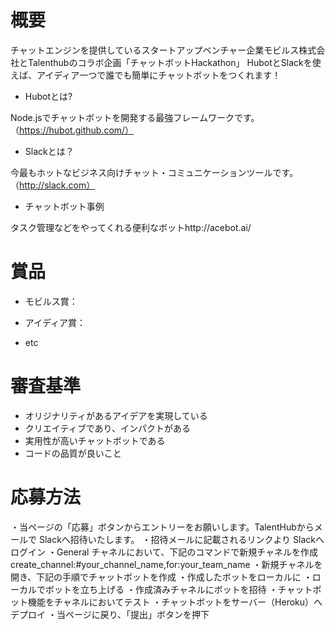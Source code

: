 # 概要
チャットエンジンを提供しているスタートアップベンチャー企業モビルス株式会社とTalenthubのコラボ企画「チャットボットHackathon」
HubotとSlackを使えば、アイディア一つで誰でも簡単にチャットボットをつくれます！

* Hubotとは?

Node.jsでチャットボットを開発する最強フレームワークです。（https://hubot.github.com/）

* Slackとは？

今最もホットなビジネス向けチャット・コミュニケーションツールです。（http://slack.com）

* チャットボット事例

タスク管理などをやってくれる便利なボットhttp://acebot.ai/

# 賞品

* モビルス賞：

* アイディア賞：

* etc

# 審査基準

* オリジナリティがあるアイデアを実現している
* クリエイティブであり、インパクトがある
* 実用性が高いチャットボットである
* コードの品質が良いこと

# 応募方法
・当ページの「応募」ボタンからエントリーをお願いします。TalentHubからメールで Slackへ招待いたします。
・招待メールに記載されるリンクより Slackへログイン
・General チャネルにおいて、下記のコマンドで新規チャネルを作成    create_channel:#your_channel_name,for:your_team_name
・新規チャネルを開き、下記の手順でチャットボットを作成
・作成したボットをローカルに
・ローカルでボットを立ち上げる
・作成済みチャネルにボットを招待
・チャットボット機能をチャネルにおいてテスト
・チャットボットをサーバー（Heroku）へデプロイ
・当ページに戻り、「提出」ボタンを押下
